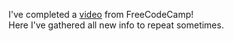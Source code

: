 I've completed a <a href="https://youtu.be/30LWjhZzg50" target="_blank">video</a> from FreeCodeCamp! </br>
Here I've gathered all new info to repeat sometimes.
